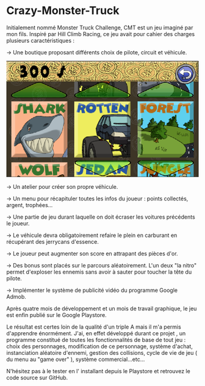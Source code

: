 # Crazy-Monster-Truck

Initialement nommé Monster Truck Challenge, CMT est un jeu imaginé par mon fils. Inspiré par Hill Climb Racing, ce jeu avait pour cahier des charges plusieurs caractéristiques :

-> Une boutique proposant différents choix de pilote, circuit et véhicule.

![alt text](https://github.com/DavidLiger/Crazy-Monster-Truck/blob/master/img/article-1-img-1.png)

-> Un atelier pour créer son propre véhicule.

-> Un menu pour récapituler toutes les infos du joueur : points collectés, argent, trophées... 

-> Une partie de jeu durant laquelle on doit écraser les voitures précédents le joueur.

-> Le véhicule devra obligatoirement refaire le plein en carburant en récupérant des jerrycans d'essence.

-> Le joueur peut augmenter son score en attrapant des pièces d'or.

-> Des bonus sont placés sur le parcours aléatoirement. L'un deux "la nitro" permet d'exploser les ennemis sans avoir à sauter pour toucher la tête du pilote.

-> Implémenter le système de publicité vidéo du programme Google Admob.

Après quatre mois de développement et un mois de travail graphique, le jeu est enfin publié sur le Google Playstore.

Le résultat est certes loin de la qualité d'un triple A mais il m'a permis d'apprendre énormément. J'ai, en effet développé durant ce projet , un programme constitué de toutes les fonctionnalités de base de tout jeu : choix des personnages, modification de ce personnage, système d'achat, instanciation aléatoire d'ennemi, gestion des collisions, cycle de vie de jeu ( du menu au "game over" ), système commercial...etc...

N'hésitez pas à le tester en l' installant depuis le Playstore et retrouvez le code source sur GitHub.
